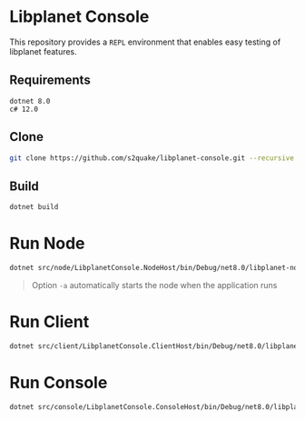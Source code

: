 # Libplanet Console

This repository provides a `REPL` environment that enables easy testing of libplanet features.

## Requirements

```plain
dotnet 8.0
c# 12.0
```

## Clone

```sh
git clone https://github.com/s2quake/libplanet-console.git --recursive
```

## Build

```sh
dotnet build
```

# Run Node

```sh
dotnet src/node/LibplanetConsole.NodeHost/bin/Debug/net8.0/libplanet-node.dll -a --end-point 127.0.0.1:5353
```

> Option `-a` automatically starts the node when the application runs

# Run Client

```sh
dotnet src/client/LibplanetConsole.ClientHost/bin/Debug/net8.0/libplanet-client.dll --node-end-point 127.0.0.1:5353
```

# Run Console

```sh
dotnet src/console/LibplanetConsole.ConsoleHost/bin/Debug/net8.0/libplanet-console.dll
```

